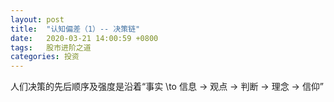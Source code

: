 ```yaml
---
layout: post
title:  "认知偏差（1）-- 决策链"
date:   2020-03-21 14:00:59 +0800
tags:   股市进阶之道
categories: 投资
---
```


人们决策的先后顺序及强度是沿着“事实 \to 信息 $\rightarrow$ 观点 $\rightarrow$ 判断 $\rightarrow$ 理念 $\rightarrow$ 信仰”